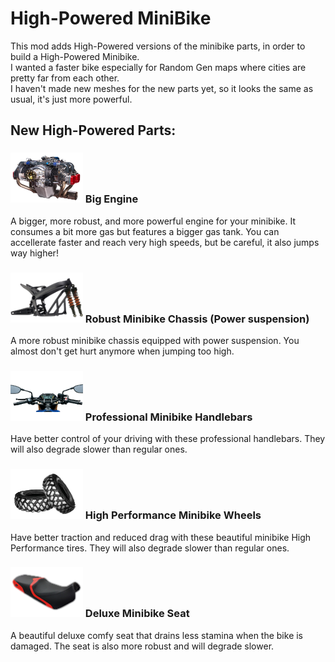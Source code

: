 <!--Read this in github to have all the visuals and formatting: https://github.com/manux32/7dtdSdxMods/tree/master/Manux_HPMiniBike-->
# High-Powered MiniBike

This mod adds High-Powered versions of the minibike parts, in order to build a High-Powered Minibike.  
I wanted a faster bike especially for Random Gen maps where cities are pretty far from each other.  
I haven't made new meshes for the new parts yet, so it looks the same as usual, it's just more powerful.

## New High-Powered Parts:
### ![bigEngine](Icons/bigEngine.png) Big Engine
A bigger, more robust, and more powerful engine for your minibike. It consumes a bit more gas but features a bigger gas tank. You can accellerate faster and reach very high speeds, but be careful, it also jumps way higher!  
### ![robustMinibikeChassis](Icons/robustMinibikeChassis.png) Robust Minibike Chassis (Power suspension)
A more robust minibike chassis equipped with power suspension. You almost don't get hurt anymore when jumping too high.  
### ![professionalMinibikeHandlebars](Icons/professionalMinibikeHandlebars.png) Professional Minibike Handlebars
Have better control of your driving with these professional handlebars. They will also degrade slower than regular ones.  
### ![HPminibikeWheels](Icons/HPminibikeWheels.png) High Performance Minibike Wheels
Have better traction and reduced drag with these beautiful minibike High Performance tires. They will also degrade slower than regular ones.  
### ![deluxeMinibikeSeat](Icons/deluxeMinibikeSeat.png) Deluxe Minibike Seat
A beautiful deluxe comfy seat that drains less stamina when the bike is damaged. The seat is also more robust and will degrade slower.
